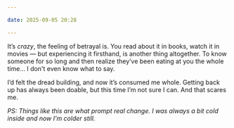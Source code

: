 ```yaml
---

date: 2025-09-05 20:28

---
```


It’s _crazy_, the feeling of betrayal is. You read about it in books, watch it in movies — but experiencing it firsthand, is another thing altogether. To know someone for so long and then realize they’ve been eating at you the whole time… I don't even know what to say.

I’d felt the dread building, and now it’s consumed me whole. Getting back up has always been doable, but this time I’m not sure I can. And that scares me.

_PS: Things like this are what prompt real change. I was always a bit cold inside and now I’m colder still._
